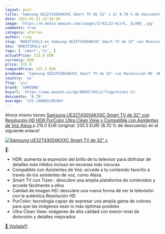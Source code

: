 ```yaml
---
layout: post
title: 'Samsung UE32T4305AKXXC Smart TV de 32" c al 8.70 % de descuento'
date: 2021-02-21 22:34:36
image: 'https://m.media-amazon.com/images/I/41LIZ-mLsfL._SL400_.jpg'
comments: true
category: ofertas
author: ring
slug: 'B083T1HSL2-es Samsung UE32T4305AKXXC Smart TV de 32" con Resolución HD...'
sku: 'B083T1HSL2-es'
tags: [ 'smart','tv', ]
actualPrice: 215.0 EUR
currency: EUR
price: 215.0
comparePrice: 235.5 EUR
prodname: 'Samsung UE32T4305AKXXC Smart TV de 32" con Resolución HD  HDR  PurColor  Ultra Clean View y Compatible con Asistentes de Voz  Alexa '
country: 'es'
flag: '🇪🇸'
brand: 'SAMSUNG'
buyurl: 'https://www.amazon.es/dp/B083T1HSL2/?tag=tolees-21'
descuento: '8.70'
average: '225.198085106384'
---
```


Ahora mismo tienes [Samsung UE32T4305AKXXC Smart TV de 32" con Resolución HD  HDR  PurColor  Ultra Clean View y Compatible con Asistentes de Voz  Alexa ](https://www.amazon.es/dp/B083T1HSL2/?tag=tolees-21) a 215.0 EUR (original: 235.5 EUR) (8.70 %  de descuento) en el siguiente enlace!

[![Samsung UE32T4305AKXXC Smart TV de 32" c](https://m.media-amazon.com/images/I/41LIZ-mLsfL._SL400_.jpg)](https://www.amazon.es/dp/B083T1HSL2/?tag=tolees-21)

🔎:

- HDR: aumenta la expresión del brillo de tu televisor para disfrutar de detalles más nítidos incluso en escenas más oscuras
- Compatible con Asistentes de Voz: accede a tu contenido favorito a través de los asistentes de voz, como Alexa.
- Smart TV con Tizen : descubre una amplia plataforma de contenidos y accede fácilmente a ellos
- Calidad de imagen HD: descubre una nueva forma de ver la televisión con la auténtica Resolución HD
- PurColor: tecnología capaz de expresar una amplia gama de colores para que las imágenes sean lo más óptimas posibles
- Ultra Clean View: imágenes de alta calidad con menor nivel de distorsión y detalles mejorados

[🛒 Visítala!!!](https://www.amazon.es/dp/B083T1HSL2/?tag=tolees-21)
